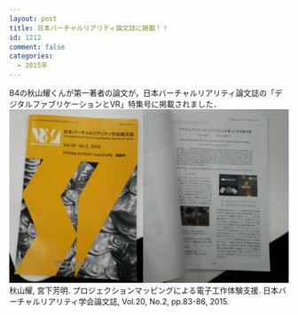 ```yaml
---
layout: post
title: 日本バーチャルリアリティ論文誌に掲載！！
id: 1212
comment: false
categories:
  - 2015年
---
```


B4の秋山耀くんが第一著者の論文が，日本バーチャルリアリティ論文誌の「デジタルファブリケーションとVR」特集号に掲載されました．
[![20150710akiyamaVR](/wp-content/uploads/2015/07/20150710akiyamaVR.png)](/wp-content/uploads/2015/07/20150710akiyamaVR.png)
秋山耀, 宮下芳明. プロジェクションマッピングによる電子工作体験支援. 日本バーチャルリアリティ学会論文誌, Vol.20, No.2, pp.83-86, 2015.
